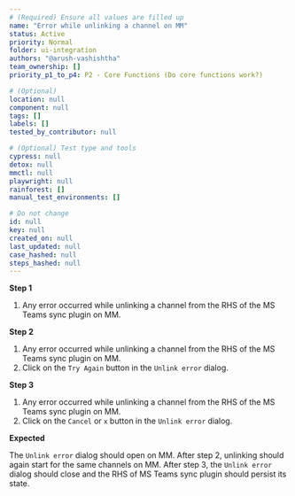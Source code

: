 ```yaml
---
# (Required) Ensure all values are filled up
name: "Error while unlinking a channel on MM"
status: Active
priority: Normal
folder: ui-integration
authors: "@arush-vashishtha"
team_ownership: []
priority_p1_to_p4: P2 - Core Functions (Do core functions work?)

# (Optional)
location: null
component: null
tags: []
labels: []
tested_by_contributor: null

# (Optional) Test type and tools
cypress: null
detox: null
mmctl: null
playwright: null
rainforest: []
manual_test_environments: []

# Do not change
id: null
key: null
created_on: null
last_updated: null
case_hashed: null
steps_hashed: null
---
```


**Step 1**

1. Any error occurred while unlinking a channel from the RHS of the MS Teams sync plugin on MM.

**Step 2**

1. Any error occurred while unlinking a channel from the RHS of the MS Teams sync plugin on MM.
2. Click on the `Try Again` button in the `Unlink error` dialog.

**Step 3**

1. Any error occurred while unlinking a channel from the RHS of the MS Teams sync plugin on MM.
2. Click on the `Cancel` or `x` button in the `Unlink error` dialog.

**Expected**

The `Unlink error` dialog should open on MM.
After step 2, unlinking should again start for the same channels on MM.
After step 3, the `Unlink error` dialog should close and the RHS of MS Teams sync plugin should persist its state.
